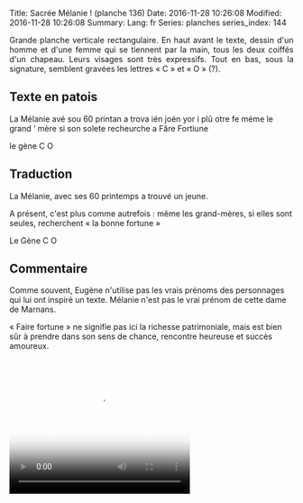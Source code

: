 Title: Sacrée Mélanie ! (planche 136)
Date: 2016-11-28 10:26:08
Modified: 2016-11-28 10:26:08
Summary: 
Lang: fr
Series: planches
series_index: 144

<p style="text-align:justify;">Grande planche verticale
rectangulaire. En haut avant le texte, dessin d'un homme et d'une
femme qui se tiennent par la main, tous les deux coiffés d'un
chapeau. Leurs visages sont très expressifs. Tout en bas, sous la
signature, semblent gravées les lettres « C » et « O » (?).</p>

<figure class="image-block" style="float: right;">
  <img alt="" src="{static}/images/planche_136.png">
  <figcaption style="max-width: 194px"></figcaption>
</figure>

## Texte en patois

La Mélanie avé sou 60 printan a trova ién joén yor i plû otre fe méme
le grand ‘ mère si son solete recheurche a Fâre Fortiune

le gène C O

## Traduction

<figure class="image-block" style="float: right;">
  <img alt="" src="{static}/images/planche_136_dessin.png">
  <figcaption style="max-width: 159px"></figcaption>
</figure>

La Mélanie, avec ses 60 printemps a trouvé un jeune.

A présent, c'est plus comme autrefois : même les grand-mères, si elles
sont seules, recherchent « la bonne fortune »

Le Gène   C O

## Commentaire

Comme souvent, Eugène n'utilise pas les vrais prénoms des personnages
qui lui ont inspiré un texte. Mélanie n'est pas le vrai prénom de
cette dame de Marnans.

« Faire fortune » ne signifie pas ici la richesse patrimoniale, mais
est bien sûr à prendre dans son sens de chance, rencontre heureuse et
succès amoureux.

<video width="320" height="240" controls
  poster="{static}/images/thumbnails/video_136.jpg">
  <source src="https://d1njpgd0ygatdn.cloudfront.net/video_136.mp4" type="video/mp4">
</video>
